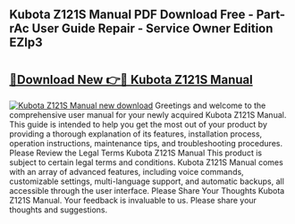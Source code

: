 ## Kubota Z121S Manual PDF Download Free - Part-rAc User Guide Repair - Service Owner Edition EZlp3

# <h2><a href="http://bc22143.oget.top/?id=Kubota+Z121S+Manual">🔗Download New 👉🔴 Kubota Z121S Manual</a></h2>

[![Kubota Z121S Manual new download](https://i.imgur.com/5g1atiW.png)](http://bc22143.oget.top/?id=Kubota+Z121S+Manual)
Greetings and welcome to the comprehensive user manual for your newly acquired Kubota Z121S Manual. This guide is intended to help you get the most out of your product by providing a thorough explanation of its features, installation process, operation instructions, maintenance tips, and troubleshooting procedures. Please Review the Legal Terms Kubota Z121S Manual This product is subject to certain legal terms and conditions. Kubota Z121S Manual comes with an array of advanced features, including voice commands, customizable settings, multi-language support, and automatic backups, all accessible through the user interface. Please Share Your Thoughts Kubota Z121S Manual. Your feedback is invaluable to us. Please share your thoughts and suggestions.
